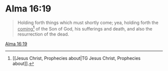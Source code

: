 # Alma 16:19

> Holding forth things which must shortly come; yea, holding forth the <u>coming</u>[^a] of the Son of God, his sufferings and death, and also the resurrection of the dead.

[Alma 16:19](https://www.churchofjesuschrist.org/study/scriptures/bofm/alma/16?lang=eng&id=p19#p19)


[^a]: [[Jesus Christ, Prophecies about|TG Jesus Christ, Prophecies about]].  
